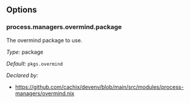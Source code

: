 [comment]: # (Do not edit this file as it is autogenerated. Go to docs/individual-docs if you want to make edits.)


[comment]: # (Please add your documentation on top of this line)

## Options

### process\.managers\.overmind\.package

The overmind package to use\.



*Type:*
package



*Default:*
` pkgs.overmind `

*Declared by:*
 - [https://github\.com/cachix/devenv/blob/main/src/modules/process-managers/overmind\.nix](https://github.com/cachix/devenv/blob/main/src/modules/process-managers/overmind.nix)

